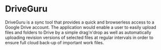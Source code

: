 # DriveGuru
DriveGuru is a sync tool that provides a quick and browserless access to a Google Drive account. The application would enable a user to easily upload files and folders to Drive by a simple drag'n'drop as well as automatically uploading revision versions of selected files at regular intervals in order to ensure full cloud back-up of important work files.
